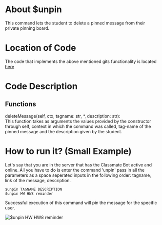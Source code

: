 # About $unpin
This command lets the student to delete a pinned message from their private pinning board.

# Location of Code
The code that implements the above mentioned gits functionality is located [here](https://github.com/War-Keeper/ClassMateBot/blob/main/cogs/pinning.py)

# Code Description
## Functions
deleteMessage(self, ctx, tagname: str, *, description: str): <br>
This function takes as arguments the values provided by the constructor through self, context in which the command was called, tag-name of the pinned message and the description given by the student.

# How to run it? (Small Example)
Let's say that you are in the server that has the Classmate Bot active and online. All you have to do is 
enter the command 'unpin' pass in all the parameters as a space seperated inputs in the following order:
tagname, link of the message, description.
```
$unpin TAGNAME DESCRIPTION
$unpin HW HW8 reminder
```
Successful execution of this command will pin the message for the specific user.

![$unpin HW HW8 reminder](https://github.com/War-Keeper/ClassMateBot/blob/main/data/media/unpin.gif)
